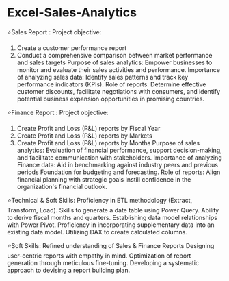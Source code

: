 # Excel-Sales-Analytics

⭐Sales Report :
Project objective:
1. Create a customer performance report
2. Conduct a comprehensive comparison between market performance and sales targets
Purpose of sales analytics: Empower businesses to monitor and evaluate their sales activities and performance.
Importance of analyzing sales data: Identify sales patterns and track key performance indicators (KPIs).
Role of reports: Determine effective customer discounts, facilitate negotiations with consumers, and identify potential business expansion opportunities in promising countries.

⭐Finance Report :
Project objective:
1. Create Profit and Loss (P&L) reports by Fiscal Year
2. Create Profit and Loss (P&L) reports by Markets
3. Create Profit and Loss (P&L) reports by Months
Purpose of sales analytics: Evaluation of financial performance, support decision-making, and facilitate communication with stakeholders.
Importance of analyzing Finance data: Aid in benchmarking against industry peers and previous periods Foundation for budgeting and forecasting.
Role of reports: Align financial planning with strategic goals Instill confidence in the organization's financial outlook.

⭐Technical & Soft Skills:
 Proficiency in ETL methodology (Extract, Transform, Load).
 Skills to generate a date table using Power Query.
 Ability to derive fiscal months and quarters.
 Establishing data model relationships with Power Pivot.
 Proficiency in incorporating supplementary data into an existing data model.
 Utilizing DAX to create calculated columns.

⭐Soft Skills:
 Refined understanding of Sales & Finance Reports
 Designing user-centric reports with empathy in mind.
 Optimization of report generation through meticulous fine-tuning.
 Developing a systematic approach to devising a report building plan.
